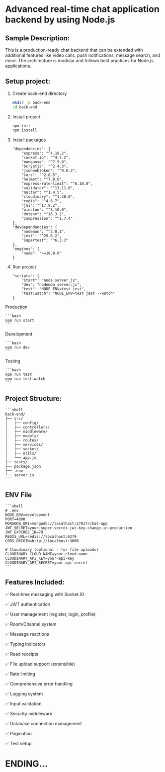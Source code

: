 # Advanced real-time chat application backend by using Node.js

## Sample Description:

This is a production-ready chat backend that can be extended with additional features like video calls, push notifications, message search, and more. The architecture is modular and follows best practices for Node.js applications.

## Setup project:

1. Create back-end directory

    ```bash
    mkdir -p back-end
    cd back-end
    ```

2. Install project

    ```bash
    npm init
    npm install
    ```

3. Install packages

    ```shell
    "dependencies": {
        "express": "^4.18.2",
        "socket.io": "^4.7.2",
        "mongoose": "^7.5.0",
        "bcryptjs": "^2.4.3",
        "jsonwebtoken": "^9.0.2",
        "cors": "^2.8.5",
        "helmet": "^7.0.0",
        "express-rate-limit": "^6.10.0",
        "validator": "^13.11.0",
        "multer": "^1.4.5",
        "cloudinary": "^1.40.0",
        "redis": "^4.6.7",
        "joi": "^17.9.2",
        "winston": "^3.10.0",
        "dotenv": "^16.3.1",
        "compression": "^1.7.4"
    },
    "devDependencies": {
        "nodemon": "^3.0.1",
        "jest": "^29.6.2",
        "supertest": "^6.3.3"
    },
    "engines": {
        "node": ">=18.0.0"
    }
    ```

4. Run project

    ```shell
    "scripts": {
        "start": "node server.js",
        "dev": "nodemon server.js",
        "test": "NODE_ENV=test jest",
        "test:watch": "NODE_ENV=test jest --watch"
    }
    ```

  Production

    ```bash
    npm run start
    ```

  Development

    ```bash
    npm run dev
    ```

  Testing

    ```bash
    npm run test
    npm run test:watch
    ```

## Project Structure:

    ```shell
    back-end/
    ├── src/
    │   ├── config/
    │   ├── controllers/
    │   ├── middleware/
    │   ├── models/
    │   ├── routes/
    │   ├── services/
    │   ├── socket/
    │   ├── utils/
    │   └── app.js
    ├── tests/
    ├── package.json
    ├── .env
    └── server.js
    ```

## ENV File

    ```shell
    # .env
    NODE_ENV=development
    PORT=4000
    MONGODB_URI=mongodb://localhost:27017/chat-app
    JWT_SECRET=your-super-secret-jwt-key-change-in-production
    JWT_EXPIRES_IN=7d
    REDIS_URL=redis://localhost:6379
    CORS_ORIGIN=http://localhost:3000

    # Cloudinary (optional - for file uploads)
    CLOUDINARY_CLOUD_NAME=your-cloud-name
    CLOUDINARY_API_KEY=your-api-key
    CLOUDINARY_API_SECRET=your-api-secret
    ```

## Features Included:

✅ Real-time messaging with Socket.IO

✅ JWT authentication

✅ User management (register, login, profile)

✅ Room/Channel system

✅ Message reactions

✅ Typing indicators

✅ Read receipts

✅ File upload support (extensible)

✅ Rate limiting

✅ Comprehensive error handling

✅ Logging system

✅ Input validation

✅ Security middleware

✅ Database connection management

✅ Pagination

✅ Test setup

# ENDING...
